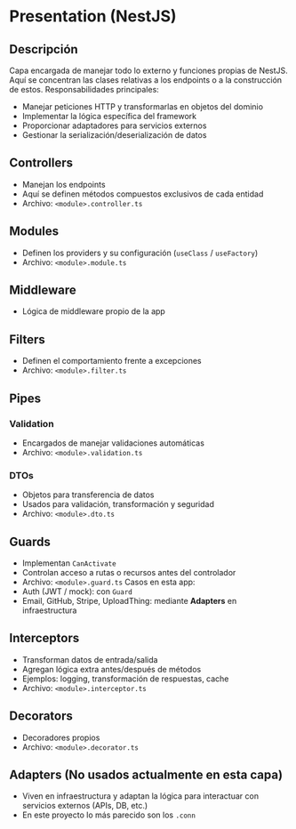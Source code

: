 
# Presentation (NestJS)

## Descripción

Capa encargada de manejar todo lo externo y funciones propias de NestJS. Aquí se concentran las clases relativas a los endpoints o a la construcción de estos.
Responsabilidades principales:

* Manejar peticiones HTTP y transformarlas en objetos del dominio
* Implementar la lógica específica del framework
* Proporcionar adaptadores para servicios externos
* Gestionar la serialización/deserialización de datos

## Controllers

* Manejan los endpoints
* Aquí se definen métodos compuestos exclusivos de cada entidad
* Archivo: `<module>.controller.ts`

## Modules

* Definen los providers y su configuración (`useClass` / `useFactory`)
* Archivo: `<module>.module.ts`

## Middleware

* Lógica de middleware propio de la app

## Filters

* Definen el comportamiento frente a excepciones
* Archivo: `<module>.filter.ts`

## Pipes

### Validation

* Encargados de manejar validaciones automáticas
* Archivo: `<module>.validation.ts`

### DTOs

* Objetos para transferencia de datos
* Usados para validación, transformación y seguridad
* Archivo: `<module>.dto.ts`

## Guards

* Implementan `CanActivate`
* Controlan acceso a rutas o recursos antes del controlador
* Archivo: `<module>.guard.ts`
  Casos en esta app:
* Auth (JWT / mock): con `Guard`
* Email, GitHub, Stripe, UploadThing: mediante **Adapters** en infraestructura

## Interceptors

* Transforman datos de entrada/salida
* Agregan lógica extra antes/después de métodos
* Ejemplos: logging, transformación de respuestas, cache
* Archivo: `<module>.interceptor.ts`

## Decorators

* Decoradores propios
* Archivo: `<module>.decorator.ts`

## Adapters (No usados actualmente en esta capa)

* Viven en infraestructura y adaptan la lógica para interactuar con servicios externos (APIs, DB, etc.)
* En este proyecto lo más parecido son los `.conn`

